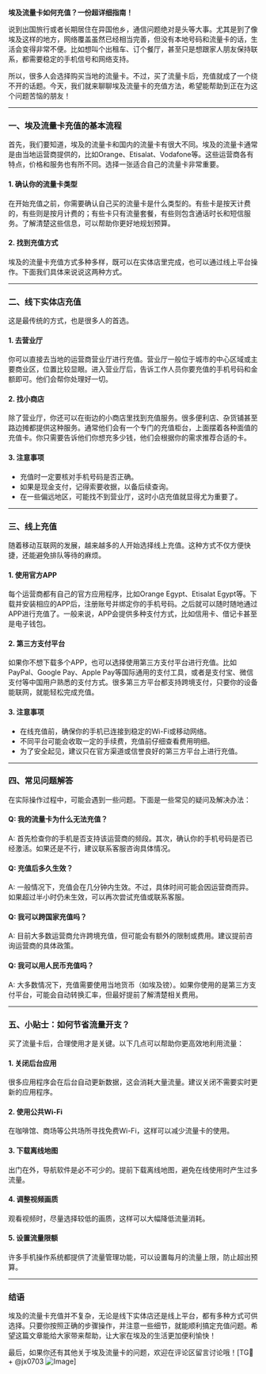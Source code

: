 **埃及流量卡如何充值？一份超详细指南！**

说到出国旅行或者长期居住在异国他乡，通信问题绝对是头等大事。尤其是到了像埃及这样的地方，网络覆盖虽然已经相当完善，但没有本地号码和流量卡的话，生活会变得非常不便。比如想叫个出租车、订个餐厅，甚至只是想跟家人朋友保持联系，都需要稳定的手机信号和网络支持。

所以，很多人会选择购买当地的流量卡。不过，买了流量卡后，充值就成了一个绕不开的话题。今天，我们就来聊聊埃及流量卡的充值方法，希望能帮助到正在为这个问题苦恼的朋友！

---

### **一、埃及流量卡充值的基本流程**
首先，我们要知道，埃及的流量卡和国内的流量卡有很大不同。埃及的流量卡通常是由当地运营商提供的，比如Orange、Etisalat、Vodafone等。这些运营商各有特点，价格和服务也有所不同。选择一张适合自己的流量卡非常重要。

#### **1. 确认你的流量卡类型**
在开始充值之前，你需要确认自己买的流量卡是什么类型的。有些卡是按天计费的，有些则是按月计费的；有些卡只有流量套餐，有些则包含通话时长和短信服务。了解清楚这些信息，可以帮助你更好地规划预算。

#### **2. 找到充值方式**
埃及的流量卡充值方式多种多样，既可以在实体店里完成，也可以通过线上平台操作。下面我们具体来说说这两种方式。

---

### **二、线下实体店充值**
这是最传统的方式，也是很多人的首选。

#### **1. 去营业厅**
你可以直接去当地的运营商营业厅进行充值。营业厅一般位于城市的中心区域或主要商业区，位置比较显眼。进入营业厅后，告诉工作人员你要充值的手机号码和金额即可。他们会帮你处理好一切。

#### **2. 找小商店**
除了营业厅，你还可以在街边的小商店里找到充值服务。很多便利店、杂货铺甚至路边摊都提供这种服务。通常他们会有一个专门的充值柜台，上面摆着各种面值的充值卡。你只需要告诉他们你想充多少钱，他们会根据你的需求推荐合适的卡。

#### **3. 注意事项**
- 充值时一定要核对手机号码是否正确。
- 如果是现金支付，记得索要收据，以备后续查询。
- 在一些偏远地区，可能找不到营业厅，这时小店充值就显得尤为重要了。

---

### **三、线上充值**
随着移动互联网的发展，越来越多的人开始选择线上充值。这种方式不仅方便快捷，还能避免排队等待的麻烦。

#### **1. 使用官方APP**
每个运营商都有自己的官方应用程序，比如Orange Egypt、Etisalat Egypt等。下载并安装相应的APP后，注册账号并绑定你的手机号码。之后就可以随时随地通过APP进行充值了。一般来说，APP会提供多种支付方式，比如信用卡、借记卡甚至是电子钱包。

#### **2. 第三方支付平台**
如果你不想下载多个APP，也可以选择使用第三方支付平台进行充值。比如PayPal、Google Pay、Apple Pay等国际通用的支付工具，或者是支付宝、微信支付等中国用户熟悉的支付方式。很多第三方平台都支持跨境支付，只要你的设备能联网，就能轻松完成充值。

#### **3. 注意事项**
- 在线充值前，确保你的手机已连接到稳定的Wi-Fi或移动网络。
- 不同平台可能会收取一定的手续费，充值前仔细查看费用明细。
- 为了安全起见，建议只在官方渠道或信誉良好的第三方平台上进行充值。

---

### **四、常见问题解答**
在实际操作过程中，可能会遇到一些问题。下面是一些常见的疑问及解决办法：

#### **Q: 我的流量卡为什么无法充值？**
A: 首先检查你的手机是否支持该运营商的频段。其次，确认你的手机号码是否已经激活。如果还是不行，建议联系客服咨询具体情况。

#### **Q: 充值后多久生效？**
A: 一般情况下，充值会在几分钟内生效。不过，具体时间可能会因运营商而异。如果超过半小时仍未生效，可以再次尝试充值或联系客服。

#### **Q: 我可以跨国家充值吗？**
A: 目前大多数运营商允许跨境充值，但可能会有额外的限制或费用。建议提前咨询运营商的具体政策。

#### **Q: 我可以用人民币充值吗？**
A: 大多数情况下，充值需要使用当地货币（如埃及镑）。如果你使用的是第三方支付平台，可能会自动转换汇率，但最好提前了解清楚相关费用。

---

### **五、小贴士：如何节省流量开支？**
买了流量卡后，合理使用才是关键。以下几点可以帮助你更高效地利用流量：

#### **1. 关闭后台应用**
很多应用程序会在后台自动更新数据，这会消耗大量流量。建议关闭不需要实时更新的应用程序。

#### **2. 使用公共Wi-Fi**
在咖啡馆、商场等公共场所寻找免费Wi-Fi，这样可以减少流量卡的使用。

#### **3. 下载离线地图**
出门在外，导航软件是必不可少的。提前下载离线地图，避免在线使用时产生过多流量。

#### **4. 调整视频画质**
观看视频时，尽量选择较低的画质，这样可以大幅降低流量消耗。

#### **5. 设置流量限额**
许多手机操作系统都提供了流量管理功能，可以设置每月的流量上限，防止超出预算。

---

### **结语**
埃及的流量卡充值并不复杂，无论是线下实体店还是线上平台，都有多种方式可供选择。只要你按照正确的步骤操作，并注意一些细节，就能顺利搞定充值问题。希望这篇文章能给大家带来帮助，让大家在埃及的生活更加便利愉快！

最后，如果你还有其他关于埃及流量卡的问题，欢迎在评论区留言讨论哦！[TG💪+ @jx0703 ![Image](https://github.com/user-attachments/assets/dbca1d08-cadb-493c-b0ec-ad6f7a83f270)]